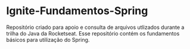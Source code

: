 # Ignite-Fundamentos-Spring
Repositório criado para apoio e consulta de arquivos utlizados durante a trilha do Java da Rocketseat.
Esse repositório contém os fundamentos básicos para utilização do Spring.
